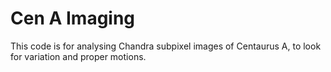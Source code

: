 # Cen A Imaging
This code is for analysing Chandra subpixel images of Centaurus A, to look for variation and proper motions.
